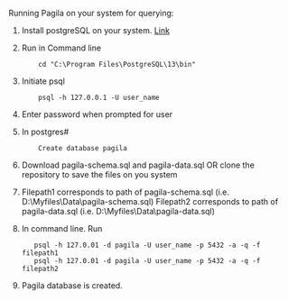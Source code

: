 Running Pagila on your system for querying:
            
  1. Install postgreSQL on your system. [Link](https://www.postgresql.org/download/)
  2. Run in Command line 
             
             cd "C:\Program Files\PostgreSQL\13\bin"
               
  3. Initiate psql
              
             psql -h 127.0.0.1 -U user_name
                
  4. Enter password when prompted for user
 
  5. In postgres#
  
             Create database pagila
  
  6. Download pagila-schema.sql and pagila-data.sql  OR clone the repository to save the files on you system
  7. Filepath1 corresponds to path of pagila-schema.sql (i.e. D:\Myfiles\Data\pagila-schema.sql)
     Filepath2 corresponds to path of pagila-data.sql (i.e. D:\Myfiles\Data\pagila-data.sql)
  8. In command line. Run
         
            psql -h 127.0.01 -d pagila -U user_name -p 5432 -a -q -f filepath1
            psql -h 127.0.01 -d pagila -U user_name -p 5432 -a -q -f filepath2
  
  9. Pagila database is created.
            
            
